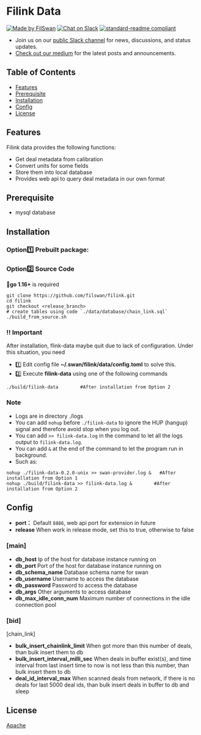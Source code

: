 # Filink Data
[![Made by FilSwan](https://img.shields.io/badge/made%20by-FilSwan-green.svg)](https://www.filswan.com/)
[![Chat on Slack](https://img.shields.io/badge/slack-filswan.slack.com-green.svg)](https://filswan.slack.com)
[![standard-readme compliant](https://img.shields.io/badge/readme%20style-standard-brightgreen.svg)](https://github.com/RichardLitt/standard-readme)

- Join us on our [public Slack channel](https://filswan.slack.com) for news, discussions, and status updates. 
- [Check out our medium](https://filswan.medium.com) for the latest posts and announcements.

## Table of Contents

- [Features](#Features)
- [Prerequisite](#Prerequisite)
- [Installation](#Installation)
- [Config](#Config)
- [License](#license)

## Features

Filink data provides the following functions:

* Get deal metadata from calibration 
* Convert units for some fields
* Store them into local database
* Provides web api to query deal metadata in our own format

## Prerequisite
- mysql database

## Installation
### Option:one: **Prebuilt package**:

### Option:two: Source Code
:bell:**go 1.16+** is required
```shell
git clone https://github.com/filswan/filink.git
cd filink
git checkout <release_branch>
# create tables using code `./data/database/chain_link.sql`
./build_from_source.sh
```

### :bangbang: Important
After installation, flink-data maybe quit due to lack of configuration. Under this situation, you need
- :one: Edit config file **~/.swan/filink/data/config.toml** to solve this.
- :two: Execute **filink-data** using one of the following commands
```shell
./build/filink-data        #After installation from Option 2
```

### Note
- Logs are in directory ./logs
- You can add `nohup` before `./filink-data` to ignore the HUP (hangup) signal and therefore avoid stop when you log out.
- You can add `>> filink-data.log` in the command to let all the logs output to `filink-data.log`.
- You can add `&` at the end of the command to let the program run in background.
- Such as:
```shell
nohup ./filink-data-0.2.0-unix >> swan-provider.log &   #After installation from Option 1
nohup ./build/filink-data >> filink-data.log &        #After installation from Option 2
```

## Config
- **port：** Default `8886`, web api port for extension in future
- **release** When work in release mode, set this to true, otherwise to false
### [main]
- **db_host** Ip of the host for database instance running on
- **db_port** Port of the host for database instance running on
- **db_schema_name** Database schema name for swan
- **db_username** Username to access the database
- **db_password** Password to access the database
- **db_args** Other arguments to access database
- **db_max_idle_conn_num** Maximum number of connections in the idle connection pool

### [bid]
[chain_link]
- **bulk_insert_chainlink_limit** When got more than this number of deals, than bulk insert them to db
- **bulk_insert_interval_milli_sec** When deals in buffer exist(s), and time interval from last insert time to now is not less than this number, than bulk insert them to db
- **deal_id_interval_max** When scanned deals from network, if there is no deals for last 5000 deal ids, than bulk insert deals in buffer to db and sleep

## License

[Apache](https://github.com/filswan/go-swan-provider/blob/main/LICENSE)


